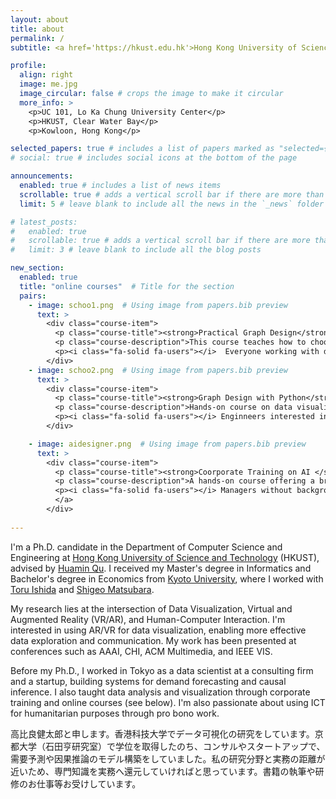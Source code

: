 ```yaml
---
layout: about
title: about
permalink: /
subtitle: <a href='https://hkust.edu.hk'>Hong Kong University of Science and Technology</a>, ktakahira@connect.ust.hk

profile:
  align: right
  image: me.jpg
  image_circular: false # crops the image to make it circular
  more_info: >
    <p>UC 101, Lo Ka Chung University Center</p>
    <p>HKUST, Clear Water Bay</p>
    <p>Kowloon, Hong Kong</p>

selected_papers: true # includes a list of papers marked as "selected={true}"
# social: true # includes social icons at the bottom of the page

announcements:
  enabled: true # includes a list of news items
  scrollable: true # adds a vertical scroll bar if there are more than 3 news items
  limit: 5 # leave blank to include all the news in the `_news` folder

# latest_posts:
#   enabled: true
#   scrollable: true # adds a vertical scroll bar if there are more than 3 new posts items
#   limit: 3 # leave blank to include all the blog posts

new_section:
  enabled: true
  title: "online courses"  # Title for the section
  pairs:
    - image: schoo1.png  # Using image from papers.bib preview
      text: >
        <div class="course-item">
          <p class="course-title"><strong>Practical Graph Design</strong></p>
          <p class="course-description">This course teaches how to choose and design effective charts. We discuss and evaluate whether their visualizations are appropriate and how to improve them for clearer communication.</p>
          <p><i class="fa-solid fa-users"></i>  Everyone working with data &nbsp;&nbsp;<a href="https://schoo.jp/course/7137" class="course-link"><i class="fas fa-external-link-alt"></i> Course Link</a></p>
        </div>
    - image: schoo2.png  # Using image from papers.bib preview
      text: >
        <div class="course-item">
          <p class="course-title"><strong>Graph Design with Python</strong></p>
          <p class="course-description">Hands-on course on data visualization using Python libraries, including matplotlib, seaborn and plotly.</p>
          <p><i class="fa-solid fa-users"></i> Enginneers interested in data visualization &nbsp;&nbsp;<a href="https://schoo.jp/course/7204" class="course-link"><i class="fas fa-external-link-alt"></i> Course Link</a></p>
        </div>

    - image: aidesigner.png  # Using image from papers.bib preview
      text: >
        <div class="course-item">
          <p class="course-title"><strong>Coorporate Training on AI </strong></p>
          <p class="course-description">A hands-on course offering a broad overview of AI, designed for management-level business professionals, conducted in collaboration with the <a href="https://www.sus-g.co.jp">SUS</a> in Kyoto.</p>
          <p><i class="fa-solid fa-users"></i> Managers without backgrounds of AI &nbsp;&nbsp;<a href="https://ai-designer.info" class="course-link"><i class="fas fa-external-link-alt"></i> Course Link</a></p>
          </a>
        </div>
    
---
```

I'm a Ph.D. candidate in the Department of Computer Science and Engineering at [Hong Kong University of Science and Technology](https://hkust.edu.hk) (HKUST), advised by [Huamin Qu](http://www.huamin.org). I received my Master's degree in Informatics and Bachelor's degree in Economics from [Kyoto University](https://www.kyoto-u.ac.jp/en), where I worked with [Toru Ishida](https://oldtextbook.com) and [Shigeo Matsubara](https://scholar.google.com/citations?user=efzF5rcAAAAJ&hl=en).

My research lies at the intersection of Data Visualization, Virtual and Augmented Reality (VR/AR), and Human-Computer Interaction. I'm interested in using AR/VR for data visualization, enabling more effective data exploration and communication. 
My work has been presented at conferences such as AAAI, CHI, ACM Multimedia, and IEEE VIS.

Before my Ph.D., I worked in Tokyo as a data scientist at a consulting firm and a startup, building systems for demand forecasting and causal inference. I also taught data analysis and visualization through corporate training and online courses (see below). I'm also passionate about using ICT for humanitarian purposes through pro bono work.


高比良健太郎と申します。香港科技大学でデータ可視化の研究をしています。京都大学（石田亨研究室）で学位を取得したのち、コンサルやスタートアップで、需要予測や因果推論のモデル構築をしていました。私の研究分野と実務の距離が近いため、専門知識を実務へ還元していければと思っています。書籍の執筆や研修のお仕事等お受けしています。

